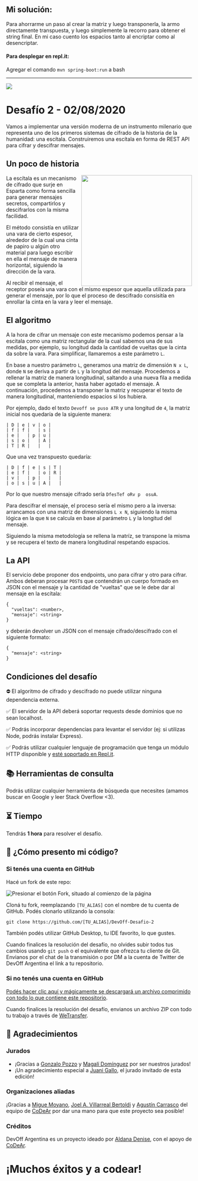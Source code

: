 ## Mi solución:

Para ahorrarme un paso al crear la matriz y luego transponerla, la armo directamente transpuesta, y luego simplemente la recorro para obtener el string final.
En mi caso cuento los espacios tanto al encriptar como al desencriptar. 

#### Para desplegar en repl.it:

Agregar el comando  `mvn spring-boot:run` a bash

---
 



![](https://static-cdn.jtvnw.net/jtv_user_pictures/fb425ddf-5e67-4c84-9210-8065809675f7-profile_banner-480.png)

# Desafío 2 - 02/08/2020

Vamos a implementar una versión moderna de un instrumento milenario que representa uno de los primeros sistemas de cifrado de la historia de la humanidad: una escítala. Construiremos una escítala en forma de REST API para cifrar y descifrar mensajes.

## Un poco de historia

<img src="https://upload.wikimedia.org/wikipedia/commons/thumb/5/51/Skytale.png/1200px-Skytale.png" align="right" width="300">
La escítala es un mecanismo de cifrado que surje en Esparta como forma sencilla para generar mensajes secretos, compartirlos y descifrarlos con la misma facilidad.

El método consistía en utilizar una vara de cierto espesor, alrededor de la cual una cinta de papiro u algún otro material para luego escribir en ella el mensaje de manera horizontal, siguiendo la dirección de la vara.

Al recibir el mensaje, el receptor poseía una vara con el mismo espesor que aquella utilizada para generar el mensaje, por lo que el proceso de descifrado consisitía en enrollar la cinta en la vara y leer el mensaje.

## El algoritmo

A la hora de cifrar un mensaje con este mecanismo podemos pensar a la escitala como una matriz rectangular de la cual sabemos una de sus medidas, por ejemplo, su longitud dada la cantidad de vueltas que la cinta da sobre la vara. Para simplificar, llamaremos a este parámetro `L`.

En base a nuestro parámetro `L`, generamos una matriz de dimensión `N x L`, donde `N` se deriva a partir de `L` y la longitud del mensaje.
Procedemos a rellenar la matriz de manera longitudinal, saltando a una nueva fila a medida que se completa la anterior, hasta haber agotado el mensaje.
A continuación, procedemos a transponer la matriz y recuperar el texto de manera longitudinal, manteniendo espacios si los hubiera.

Por ejemplo, dado el texto `Devoff se puso ATR` y una longitud de `4`, la matriz inicial nos quedaría de la siguiente manera:

```
| D | e | v | o |
| f | f |   | s |
| e |   | p | u |
| s | o |   | A |
| T | R |   |   |
```

Que una vez transpuesto quedaría:

```
| D | f | e | s | T |
| e | f |   | o | R |
| v |   | p |   |   |
| o | s | u | A |   |
```

Por lo que nuestro mensaje cifrado sería `DfesTef oRv p  osuA`.

Para descifrar el mensaje, el proceso sería el mismo pero a la inversa: arrancamos con una matriz de dimensiones `L x N`, siguiendo la misma lógica en la que `N` se calcula en base al parámetro `L` y la longitud del mensaje.

Siguiendo la misma metodología se rellena la matríz, se transpone la misma y se recupera el texto de manera longitudinal respetando espacios.

## La API

El servicio debe proponer dos endpoints, uno para cifrar y otro para cifrar. Ambos deberan procesar `POST`s que contendrán un cuerpo formado en JSON con el mensaje y la cantidad de "vueltas" que se le debe dar al mensaje en la escítala:

```
{
  "vueltas": <number>,
  "mensaje": <string>
}
```

y deberán devolver un JSON con el mensaje cifrado/descifrado con el siguiente formato:

```
{
  "mensaje": <string>
}
```

## Condiciones del desafío

⛔ El algoritmo de cifrado y descifrado no puede utilizar ninguna dependencia externa.

✅ El servidor de la API deberá soportar requests desde dominios que no sean localhost.

✅ Podrás incorporar dependencias para levantar el servidor (ej: si utilizas Node, podrás instalar Express).

✅ Podrás utilizar cualquier lenguaje de programación que tenga un módulo HTTP disponible y [esté soportado en Repl.it](https://repl.it/languages).

## 📚 Herramientas de consulta

Podrás utilizar cualquier herramienta de búsqueda que necesites (amamos buscar en Google y leer Stack Overflow <3).

## ⏳ Tiempo

Tendrás **1 hora** para resolver el desafío.

## 🤔 ¿Cómo presento mi código?

### Si tenés una cuenta en GitHub

Hacé un fork de este repo:

![Presionar el botón Fork, situado al comienzo de la página](https://docs.github.com/assets/images/help/repository/fork_button.jpg)

Cloná tu fork, reemplazando `[TU_ALIAS]` con el nombre de tu cuenta de GitHub. Podés clonarlo utilizando la consola:

```
git clone https://github.com/[TU_ALIAS]/DevOff-Desafio-2
```

También podés utilizar GitHub Desktop, tu IDE favorito, lo que gustes.

Cuando finalices la resolución del desafío, no olvides subir todos tus cambios usando `git push` o el equivalente que ofrezca tu cliente de Git. Envianos por el chat de la transmisión o por DM a la cuenta de Twitter de DevOff Argentina el link a tu repositorio.

### Si no tenés una cuenta en GitHub

[Podés hacer clic aquí y mágicamente se descargará un archivo comprimido con todo lo que contiene este repositorio](https://github.com/devoffarg/DevOff-Desafio-2/archive/master.zip).

Cuando finalices la resolución del desafío, envianos un archivo ZIP con todo tu trabajo a través de [WeTransfer](https://wetransfer.com/).

## 💜 Agradecimientos

### Jurados

- ¡Gracias a [Gonzalo Pozzo](https://twitter.com/goncy) y [Magalí Domínguez](https://twitter.com/printmaga) por ser nuestros jurados!
- ¡Un agradecimiento especial a [Juani Gallo](https://twitter.com/juanigallo), el jurado invitado de esta edición!

### Organizaciones aliadas

¡Gracias a [Migue Moyano](https://twitter.com/elmiguedev), [Joel A. Villarreal Bertoldi](https://twitter.com/joelalejandro) y [Agustín Carrasco](https://twitter.com/asermax) del equipo de [CoDeAr](https://twitter.com/somoscodear) por dar una mano para que este proyecto sea posible! 

### Créditos

DevOff Argentina es un proyecto ideado por [Aldana Denise](https://twitter.com/gizmowis), con el apoyo de [CoDeAr](https://twitter.com/somoscodear).

# ¡Muchos éxitos y a codear!
